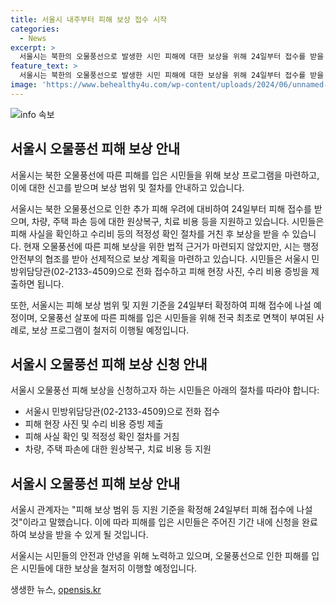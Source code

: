 ```yaml
---
title: 서울시 내주부터 피해 보상 접수 시작
categories:
  - News
excerpt: >
  서울시는 북한의 오물풍선으로 발생한 시민 피해에 대한 보상을 위해 24일부터 접수를 받을 계획이다. 이에 따라 지난 9~11일까지 서울에 접수된 4차 오물풍선 관련 신고 건수는 총 105건으로 나타났는데, 시민 피해 사례는 테라스 천장 유리 파손 등 6건으로 확인됐다. 시는 이에 대한 보상으로 원상복구 및 치료비를 지원할 방침이며, 관련 법적 근거 마련을 위해 행정안전부의 협조를 요청할 예정이다. 결정적으로, 오물풍선 피해를 입은 시민은 24일부터 서울시로 접수 및 지원을 신청할 수 있게 될 것이다.
feature_text: >
  서울시는 북한의 오물풍선으로 발생한 시민 피해에 대한 보상을 위해 24일부터 접수를 받을 계획이다. 이에 따라 지난 9~11일까지 서울에 접수된 4차 오물풍선 관련 신고 건수는 총 105건으로 나타났는데, 시민 피해 사례는 테라스 천장 유리 파손 등 6건으로 확인됐다. 시는 이에 대한 보상으로 원상복구 및 치료비를 지원할 방침이며, 관련 법적 근거 마련을 위해 행정안전부의 협조를 요청할 예정이다. 결정적으로, 오물풍선 피해를 입은 시민은 24일부터 서울시로 접수 및 지원을 신청할 수 있게 될 것이다.
image: 'https://www.behealthy4u.com/wp-content/uploads/2024/06/unnamed-file.png'
---
```


<p><img src="https://www.behealthy4u.com/wp-content/uploads/2024/06/unnamed-file.png" alt="info 속보" /></p>

<h2 data-ke-size="size26">서울시 오물풍선 피해 보상 안내</h2>

<p>서울시는 북한 오물풍선에 따른 피해를 입은 시민들을 위해 보상 프로그램을 마련하고, 이에 대한 신고를 받으며 보상 범위 및 절차를 안내하고 있습니다.</p>

<p data-ke-size="size16">서울시는 북한 오물풍선으로 인한 추가 피해 우려에 대비하여 24일부터 피해 접수를 받으며, 차량, 주택 파손 등에 대한 원상복구, 치료 비용 등을 지원하고 있습니다. 시민들은 피해 사실을 확인하고 수리비 등의 적정성 확인 절차를 거친 후 보상을 받을 수 있습니다. 현재 오물풍선에 따른 피해 보상을 위한 법적 근거가 마련되지 않았지만, 시는 행정안전부의 협조를 받아 선제적으로 보상 계획을 마련하고 있습니다. 시민들은 서울시 민방위담당관(02-2133-4509)으로 전화 접수하고 피해 현장 사진, 수리 비용 증빙을 제출하면 됩니다.</p>

<p data-ke-size="size16">또한, 서울시는 피해 보상 범위 및 지원 기준을 24일부터 확정하여 피해 접수에 나설 예정이며, 오물풍선 살포에 따른 피해를 입은 시민들을 위해 전국 최초로 면책이 부여된 사례로, 보상 프로그램이 철저히 이행될 예정입니다.</p>

<h2 data-ke-size="size26">서울시 오물풍선 피해 보상 신청 안내</h2>

<p data-ke-size="size16">서울시 오물풍선 피해 보상을 신청하고자 하는 시민들은 아래의 절차를 따라야 합니다:</p>

<ul>
  <li>서울시 민방위담당관(02-2133-4509)으로 전화 접수</li>
  <li>피해 현장 사진 및 수리 비용 증빙 제출</li>
  <li>피해 사실 확인 및 적정성 확인 절차를 거침</li>
  <li>차량, 주택 파손에 대한 원상복구, 치료 비용 등 지원</li>
</ul>

<h2 data-ke-size="size26">서울시 오물풍선 피해 보상 안내</h2>

<p data-ke-size="size16">서울시 관계자는 "피해 보상 범위 등 지원 기준을 확정해 24일부터 피해 접수에 나설 것"이라고 말했습니다. 이에 따라 피해를 입은 시민들은 주어진 기간 내에 신청을 완료하여 보상을 받을 수 있게 될 것입니다.</p>

<p>서울시는 시민들의 안전과 안녕을 위해 노력하고 있으며, 오물풍선으로 인한 피해를 입은 시민들에 대한 보상을 철저히 이행할 예정입니다.</p>
생생한 뉴스, <a href="https://opensis.kr" rel="dofollow">opensis.kr</a>


